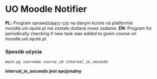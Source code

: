 # UO Moodle Notifier

**PL:** Program sprawdzający czy na danym kursie na platformie moodle.uni.opole.pl nie zostało dodane nowe zadanie.
**EN:** Program for periodically checking if new task was added to given course on moodle.uni.opole.pl.

### Sposób użycia

`main.py username course_id interval_in_seconds`

**interval_in_seconds jest opcjonalny**
